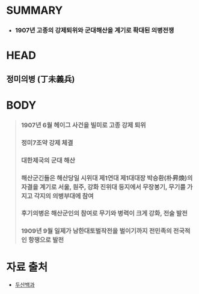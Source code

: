 # SUMMARY  
- ### 1907년 고종의 강제퇴위와 군대해산을 계기로 확대된 의병전쟁  

# HEAD  
## 정미의병 (丁未義兵)  

# BODY  
> ### 1907년 6월 헤이그 사건을 빌미로 고종 강제 퇴위  
> ### 정미7조약 강제 체결  
> ### 대한제국의 군대 해산  
> ### 해산군긴들은 해산당일 시위대 제1연대 제1대대장 박승환(朴昇煥)의 자결을 계기로 서울, 원주, 강화 진위대 등지에서 무장봉기, 무기를 가지고 각지의 의병부대에 참여  
> ### 후기의병은 해산군인의 참여로 무기와 병력이 크게 강화, 전술 발전  
> ### 1909년 9월 일제가 남한대토벌작전을 벌이기까지 전민족의 전국적인 항쟁으로 발전  

# 자료 출처  
- [두산백과](https://m.terms.naver.com/entry.naver?docId=1140417&cid=40942&categoryId=31778)
